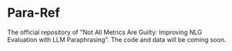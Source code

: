 # Para-Ref
The official repository of "Not All Metrics Are Guilty: Improving NLG Evaluation with LLM Paraphrasing". The code and data will be coming soon.
